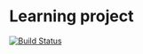 # Learning project 
[![Build Status](https://travis-ci.org/unm4sked/learning_project.svg?branch=master)](https://travis-ci.org/unm4sked/learning_project)